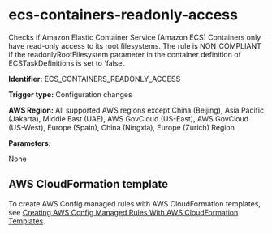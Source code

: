 # ecs\-containers\-readonly\-access<a name="ecs-containers-readonly-access"></a>

Checks if Amazon Elastic Container Service \(Amazon ECS\) Containers only have read\-only access to its root filesystems\. The rule is NON\_COMPLIANT if the readonlyRootFilesystem parameter in the container definition of ECSTaskDefinitions is set to ‘false’\. 

**Identifier:** ECS\_CONTAINERS\_READONLY\_ACCESS

**Trigger type:** Configuration changes

**AWS Region:** All supported AWS regions except China \(Beijing\), Asia Pacific \(Jakarta\), Middle East \(UAE\), AWS GovCloud \(US\-East\), AWS GovCloud \(US\-West\), Europe \(Spain\), China \(Ningxia\), Europe \(Zurich\) Region

**Parameters:**

None  

## AWS CloudFormation template<a name="w2aac12c31c27b9d231c15"></a>

To create AWS Config managed rules with AWS CloudFormation templates, see [Creating AWS Config Managed Rules With AWS CloudFormation Templates](aws-config-managed-rules-cloudformation-templates.md)\.